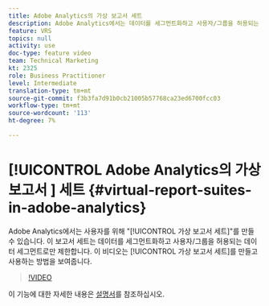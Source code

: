 ```yaml
---
title: Adobe Analytics의 가상 보고서 세트
description: Adobe Analytics에서는 데이터를 세그먼트화하고 사용자/그룹을 허용되는 데이터 세그먼트로 제한하는 사용자를 위한 "가상 보고서 세트"를 만들 수 있습니다. 이 비디오는 가상 보고서 세트를 만들고 사용하는 방법을 보여줍니다.
feature: VRS
topics: null
activity: use
doc-type: feature video
team: Technical Marketing
kt: 2325
role: Business Practitioner
level: Intermediate
translation-type: tm+mt
source-git-commit: f3b3fa7d91b0cb21005b57768ca23ed6700fcc03
workflow-type: tm+mt
source-wordcount: '113'
ht-degree: 7%

---
```



# [!UICONTROL Adobe Analytics의 가상 보고서 ] 세트  {#virtual-report-suites-in-adobe-analytics}

Adobe Analytics에서는 사용자를 위해 &quot;[!UICONTROL 가상 보고서 세트]&quot;를 만들 수 있습니다. 이 보고서 세트는 데이터를 세그먼트화하고 사용자/그룹을 허용되는 데이터 세그먼트로만 제한합니다. 이 비디오는 [!UICONTROL 가상 보고서 세트]를 만들고 사용하는 방법을 보여줍니다.

>[!VIDEO](https://video.tv.adobe.com/v/25412/?quality=12)

이 기능에 대한 자세한 내용은 [설명서](https://marketing.adobe.com/resources/help/en_US/reference/vrs-about.html)를 참조하십시오.
